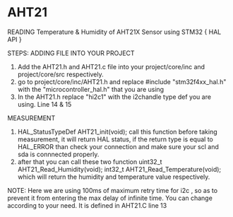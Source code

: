 # AHT21
READING Temperature & Humidity of AHT21X Sensor using STM32 { HAL API }

STEPS: ADDING FILE INTO YOUR PROJECT
1. Add the AHT21.h and AHT21.c file into your project/core/inc and project/core/src respectively.
2. go to project/core/inc/AHT21.h and replace #include "stm32f4xx_hal.h" with the "microcontroller_hal.h" that you are using
3. In the AHT21.h replace "hi2c1" with the i2chandle type def you are using. Line 14 & 15

MEASUREMENT
1. HAL_StatusTypeDef AHT21_init(void); call this function before taking measurement, it will return HAL status, if the return type is equal to HAL_ERROR than check your connection and make sure your scl and sda is connnected properly.
2. after that you can call these two function uint32_t AHT21_Read_Humidity(void); int32_t AHT21_Read_Temperature(void); which will return the humidity and temperature value respectively.


NOTE:
Here we are using 100ms of maximum retry time for i2c , so as to prevent it from entering the max delay of infinite time. You can change according to your need. It is defined in AHT21.C line 13
